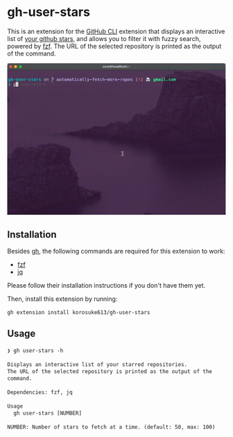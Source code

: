 # gh-user-stars
This is an extension for the [GitHub CLI](https://github.com/cli/cli) extension
that displays an interactive list of [your github stars](https://github.com/stars),
and allows you to filter it with fuzzy search,
powered by [fzf](https://github.com/junegunn/fzf#readme).
The URL of the selected repository is printed as the output of the command.

![Demo animation](./demo.gif)

## Installation
Besides [gh](https://github.com/cli/cli),
the following commands are required for this extension to work:
- [fzf](https://github.com/junegunn/fzf)
- [jq](https://github.com/stedolan/jq)

Please follow their installation instructions if you don't have them yet.

Then, install this extension by running:
```
gh extension install korosuke613/gh-user-stars
```

## Usage
```
❯ gh user-stars -h

Displays an interactive list of your starred repositories.
The URL of the selected repository is printed as the output of the command.

Dependencies: fzf, jq

Usage
  gh user-stars [NUMBER]

NUMBER: Number of stars to fetch at a time. (default: 50, max: 100)
```
